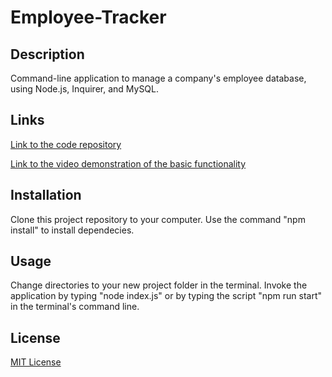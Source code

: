 # Employee-Tracker

## Description

Command-line application to manage a company's employee database, using Node.js, Inquirer, and MySQL.

## Links

[Link to the code repository](https://github.com/KateRedkina/Employee-Tracker)

[Link to the video demonstration of the basic functionality](https://drive.google.com/file/d/160pD_1Y-H3x1p5oVtAu3-RVnFMzBxapQ/view)

## Installation

Clone this project repository to your computer. Use the command "npm install" to install dependecies.

## Usage

Change directories to your new project folder in the terminal. Invoke the application by typing "node index.js" or by typing the script "npm run start" in the terminal's command line. 

## License

[MIT License](https://opensource.org/licenses/MIT)